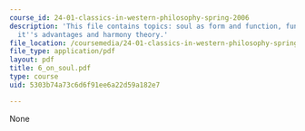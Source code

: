 ```yaml
---
course_id: 24-01-classics-in-western-philosophy-spring-2006
description: 'This file contains topics: soul as form and function, functionalism,
  it''s advantages and harmony theory.'
file_location: /coursemedia/24-01-classics-in-western-philosophy-spring-2006/5303b74a73c6d6f91ee6a22d59a182e7_6_on_soul.pdf
file_type: application/pdf
layout: pdf
title: 6_on_soul.pdf
type: course
uid: 5303b74a73c6d6f91ee6a22d59a182e7

---
```

None